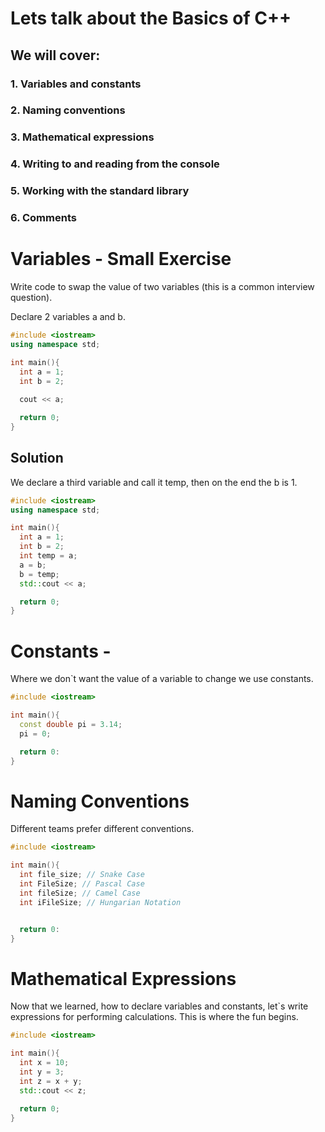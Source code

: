 # Lets talk about the Basics of C++ 

## We will cover:

### 1. Variables and constants
### 2. Naming conventions
### 3. Mathematical expressions
### 4. Writing to and reading from the console
### 5. Working with the standard library
### 6. Comments

# Variables - Small Exercise
Write code to swap the value of two variables (this is a common interview question).

Declare 2 variables a and b.

```c++
#include <iostream>
using namespace std;

int main(){
  int a = 1;
  int b = 2;
  
  cout << a;

  return 0;
}
```
## Solution
We declare a third variable and call it temp, then on the end the b is 1.

```c++
#include <iostream>
using namespace std;

int main(){
  int a = 1;
  int b = 2;
  int temp = a;
  a = b;
  b = temp;
  std::cout << a;

  return 0;
}
```
# Constants - 
Where we don`t want the value of a variable to change we use constants.

```c++
#include <iostream>

int main(){
  const double pi = 3.14;
  pi = 0;

  return 0:
}
```

# Naming Conventions

Different teams prefer different conventions.

```c++
#include <iostream>

int main(){
  int file_size; // Snake Case
  int FileSize; // Pascal Case
  int fileSize; // Camel Case
  int iFileSize; // Hungarian Notation


  return 0:
}
```

# Mathematical Expressions
Now that we learned, how to declare variables and constants, let`s write expressions for performing calculations. This is where the fun begins.

```c++
#include <iostream>

int main(){
  int x = 10;
  int y = 3;
  int z = x + y;
  std::cout << z;

  return 0;
}





















